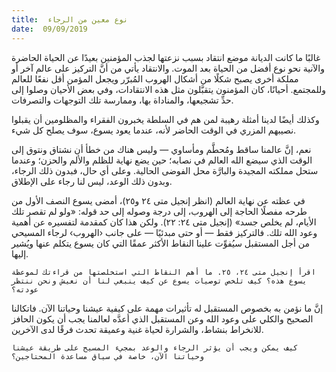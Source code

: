 ```yaml
---
title:  نوع معين من الرجاء
date:  09/09/2019
---
```


غالبًا ما كانت الديانة موضع انتقاد بسبب نزعتها لجذب المؤمنين بعيدًا عن الحياة الحاضرة والآنية نحو نوع أفضل من الحياة بعد الموت. والانتقاد يأتي من أنَّ التركيز على عالم آخر أو مملكة أخرى يصبح شكلًا من أشكال الهروب المُبرّر ويجعل المؤمن أقل نفعًا للعالم وللمجتمع. أحيانًا، كان المؤمنون يتقبَّلون مثل هذه الانتقادات، وفي بعض الأحيان وصلوا إلى حدِّ تشجيعها، والمناداة بها، وممارسة تلك التوجهات والتصرفات.

وكذلك أيضًا لدينا أمثلة رهيبة لمن هم في السلطة يخبرون الفقراء والمظلومين أن يقبلوا نصيبهم المزري في الوقت الحاضر لأنه، عندما يعود يسوع، سوف يصلح كل شيء.

نعم، إنَّ عالمنا ساقط ومُحطَّم ومأساوي — وليس هناك من خطأ أن نشتاق ونتوق إلى الوقت الذي سيضع الله العالم في نصابه؛ حين يضع نهاية للظلم والألم والحزن؛ وعندما ستحل مملكته المجيدة والبارَّة محل الفوضى الحالية. وعلى أي حال، فبدون ذلك الرجاء، وبدون ذلك الوعد، ليس لنا رجاء على الإطلاق.

في عظته عن نهاية العالم (انظر إنجيل متى ٢٤ و٢٥)، أمضى يسوع النصف الأول من طرحه مفصلًا الحاجة إلى الهروب، إلى درجة وصوله إلى حد قوله: «ولو لم تقصر تلك الأيام، لم يخلص جسد» (إنجيل متى ٢٤: ٢٢). ولكن هذا كان كمقدمة لتفسيره عن أهمية وعود الله تلك. فالتركيز فقط — أو حتى مبدئيًا — على جانب ‹الهروب› لرجاء المسيحي من أجل المستقبل سيُفوِّت علينا النقاط الأكثر عمقًا التي كان يسوع يتكلم عنها ويُشير إليها.

`اقرأ إنجيل متى ٢٤، ٢٥. ما أهم النقاط التي استخلصتها من قراءتك لموعظة يسوع هذه؟ كيف تلخص توصيات يسوع عن كيف ينبغي لنا أن نعيش ونحن ننتظر عودته؟`

إنَّ ما نؤمن به بخصوص المستقبل له تأثيرات مهمة على كيفية عيشنا وحياتنا الآن. فاتكالنا الصحيح والكلي على وعود الله وعن المستقبل الذي أعدَّه لعالمنا يجب أن يكون الحافز للانخراط بنشاط، والشرارة لحياة غنية وعميقة تحدث فرقًا لدى الآخرين.

`كيف يمكن ويجب أن يؤثر الرجاء والوعد بمجيء المسيح على طريقة عيشنا وحياتنا الآن، خاصة في سياق مساعدة المحتاجين؟`